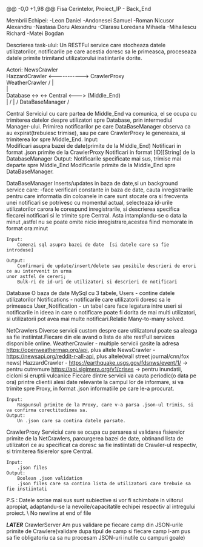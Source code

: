 @@ -0,0 +1,98 @@
Fisa Cerintelor, Proiect_IP - Back_End

Membrii Echipei:
	-Leon Daniel
	-Andonesei Samuel
	-Roman Nicusor Alexandru
	-Nastasa Doru Alexandru
	-Olarasu Loredana Mihaela
	-Mihailescu Richard
	-Matei Bogdan
	
Descrierea task-ului:
	Un RESTFul service care stocheaza datele utilizatorilor,
notificarile pe care acestia doresc sa le primeasca,
proceseaza datele primite trimitand utilizatorului
instiintarile dorite.

Actori:
    NewsCrawler    \
    HazzardCrawler  <-----------> CrawlerProxy   \
    WeatherCrawler /                    |         \
                                        |          \
                            Database <->            <-> Central <---> (Middle_End)												
                                        |          /
                                        |         /
                                 DataBaseManager /
	
Central
	Serviciul cu care partea de
Middle_End va comunica, el se ocupa
cu trimiterea datelor despre utilizatori
spre Database, prin intermediul Manager-ului.
Primirea notificarilor pe care DataBaseManager observa
ca au expirat(trebuiesc trimise), sau pe care CrawlerProxy
le genereaza, si trimiterea lor spre Middle_End.
	Input:	
		Modificari asupra bazei de date(primite de la Middle_End)
		Notificari in format .json primite de la CrawlerProxy
		Notificari in format [ID][String] de la DatabaseManager
	Output:
		Notificarile specificate mai sus, trimise mai departe spre Middle_End
		Modificarile primite de la Middle_End spre DataBaseManager.
		
	
DataBaseManager
	Inserts/updates in baza de date,si un background service care:
		-face verificari constante in baza de date, cauta inregistrarile
	pentru care informatia din coloanele in care sunt stocate ora si frecventa unei notificari se 
	potrivesc cu momentul actual, selecteaza id-urile utilizatorilor
	carora le corespund inregistrarile, si descrierea specifica fiecarei notificari si le trimite spre Central.
	Asta intamplandu-se o data la minut ,astfel nu se poate omite nicio inregistrare,acestea fiind 
	memorate in format ora:minut

	Input:
		Comenzi sql asupra bazei de date  [si datele care sa fie introduse]	
	
	Output:
		Confirmari de update/insert/delete sau posibile descrieri de erori ce au intervenit in urma 
	unor astfel de cereri;
		Bulk-ri de id-uri de utilizatori si descrieri de notificari
	
Database
	O baza de date MySql cu 3 tabele,
	Users - contine datele utilizatorilor
	Notifications - notificarile care utilizatorii doresc sa le primeasca
	User_Notification - un tabel care face legatura intre useri si notificarile	
		in ideea in care o notificare poate fi dorita de mai multi utilizatori,
		si utilizatorii pot avea mai multe notificari.Relatie Many-to-many solved.


NetCrawlers
	Diverse servicii custom despre care utilizatorul
poate sa aleaga sa fie instiintat.Fiecare din ele
avand o lista de alte restFull services disponibile
online.
	WeatherCrawler - multiple servicii gasite la adresa https://openweathermap.org/api, plus altele
	NewsCrawler - https://newsapi.org/reddit-r-all-api, plus altele(wall street journal/cnn/fox news)
	HazzardCrawler - https://earthquake.usgs.gov/fdsnws/event/1/ -> pentru cutremure
					 https://api.sigimera.org/v1/crises -> pentru inundatii, cicloni si eruptii vulcanice
	Fiecare dintre servicii va cauta periodic(o data pe ora) printre clientii alesi
	date relevante la campul lor de informare, si va trimite spre Proxy, in format .json
	informatiile pe care le-a procurat.
	
	Input:
		Raspunsul primite de la Proxy, care v-a parsa .json-ul trimis, si va confirma corectitudinea sa.
	Output:
		Un .json care sa contina datele parsate.
		

CrawlerProxy
	Serviciul care se ocupa cu parsarea si validarea fisierelor primite de la NetCrawlers,
parcurgerea bazei de date, obtinand lista de utilizatori ce au specificat ca doresc sa fie
instiintati de Crawler-ul respectiv, si trimiterea fisierelor spre Central.

	Input:
		.json files
	Output:
		Boolean .json validation
		.json files care sa contina lista de utilizatori care trebuie sa fie instiintati

P.S : Datele scrise mai sus sunt subiective si vor fi schimbate in viitorul apropiat, adaptandu-se la
nevoile/capacitatile echipei respectiv al intregului proiect.
\ No newline at end of file

***LATER***
CrawlerServer
	Am pus validare pe fiecare camp din JSON-urile primite de Crawlere(validare dupa tipul de camp si fiecare camp l-am pus sa fie obligatoriu ca sa nu procesam JSON-uri inutile cu campuri goale)
